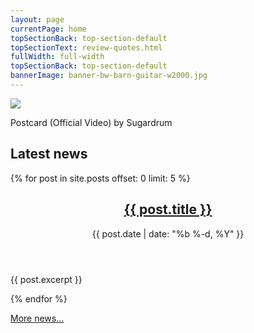 ```yaml
---
layout: page
currentPage: home
topSectionBack: top-section-default
topSectionText: review-quotes.html	
fullWidth: full-width
topSectionBack: top-section-default
bannerImage: banner-bw-barn-guitar-w2000.jpg
---
```


<section class="videos-section">
	<div class="col-cont">
		<div class="youtube-container home-youtube-container embed-responsive embed-responsive-16by9 embed-responsive-item" id="videoPlayer">
			<div class="homeVideoThumbnail home-videoplayer" id="vid-4pM6WphmRhQ"><img src="http://img.youtube.com/vi/4pM6WphmRhQ/0.jpg" /></div>
			<i class="fa fa-youtube-play homeVideoPlayButton"></i>	
		</div>
		<p class="col-xs-12">Postcard (Official Video) by Sugardrum</p>
	</div>
</section>

<div class="col-cont text-section">
	<h2 class="h1 col-xs-12">Latest news</h2>
	{% for post in site.posts offset: 0 limit: 5 %}
	<article class="col-xs-12 post post--snippet">	
		<header>			
			<h2><a class="post-link" href="{{ post.url | prepend: site.baseurl }}">{{ post.title }}</a></h2>		
			<date>{{ post.date | date: "%b %-d, %Y" }}</date>
		</header>
		<div class="text-col"><p>{{ post.excerpt }}</p></div>
	</article>  
	{% endfor %}
	<p class="col-xs-12"><a href="/blog/">More news&hellip;</a></p>
</div>
